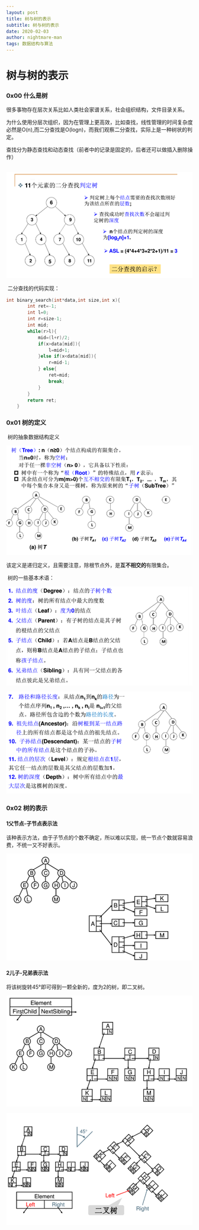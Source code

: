 ```yaml
---
layout: post
title: 树与树的表示
subtitle: 树与树的表示
date: 2020-02-03
author: nightmare-man
tags: 数据结构与算法
---
```

# 		树与树的表示

### 0x00 什么是树

​	很多事物存在层次关系比如人类社会家谱关系，社会组织结构，文件目录关系。

​	为什么使用分层次组织，因为在管理上更高效，比如查找，线性管理的时间复杂度必然是O(n),而二分查找是O(logn)，而我们观察二分查找，实际上是一种树状的判定。

​	查找分为静态查找和动态查找（前者中的记录是固定的，后者还可以做插入删除操作）

​	![TIM截图20200203130735](/assets/img/TIM截图20200203130735.png)

​	二分查找的代码实现：

```c
int binary_search(int*data,int size,int x){
		int ret=-1;
		int l=0;
		int r=size-1;
		int mid;
		while(r>l){
			mid=(l+r)/2;
			if(x>data[mid]){
				l=mid+1;
			}else if(x<data[mid]){
				r=mid-1; 
			} else{
				ret=mid;
				break;
			}
		}	
		return ret;	
	}
```



### 0x01 树的定义

​	树的抽象数据结构定义

![TIM截图20200203133425](/assets/img/TIM截图20200203133425.png)

​	该定义是递归定义，且需要注意，除根节点外，是**互不相交的**有限集合。

​	树的一些基本术语：

![TIM截图20200203133921](/assets/img/TIM截图20200203133921.png)



![TIM截图20200203134038](/assets/img/TIM截图20200203134038.png)	



### 0x02 树的表示

#### 1父节点-子节点表示法

该种表示方法，由于子节点的个数不确定，所以难以实现，统一节点个数就容易浪费，不统一又不好表示。

![TIM截图20200203134217](/assets/img/TIM截图20200203134217.png)

#### 2儿子-兄弟表示法

将该树旋转45°即可得到一颗全新的，度为2的树，即二叉树。

![TIM截图20200203134411](/assets/img/TIM截图20200203134411.png)

![TIM截图20200203134534](/assets/img/TIM截图20200203134534.png)
